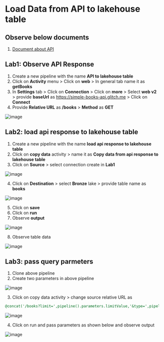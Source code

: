 # Load Data from API to lakehouse table

## Observe below documents
1. [Document about API](https://github.com/vdespa/introduction-to-postman-course/blob/main/simple-books-api.md)

## Lab1: Observe API Response

1. Create a new pipeline with the name **API to lakehouse table**
2. Click on **Activity** menu > Click on **web** > In general tab name it as **getBooks**
3. In **Settings** tab > Click on **Connection** > Click on **more** > Select **web v2** > provide **baseUrl** as https://simple-books-api.glitch.me > Click on **Connect**
4. Provide **Relative URL** as **/books** > **Method** as **GET**

![image](https://github.com/rritec/dataFabric/assets/20516321/176dad93-be18-40bb-9442-8034675b419a)

## Lab2: load api response to lakehouse table

1. Create a new pipeline with the name **load api response to lakehouse table**
2. Click on **copy data** activity > name it as **Copy data from api response to lakehouse table**
3. Click on **Source** > select connection create in **Lab1**

![image](https://github.com/rritec/dataFabric/assets/20516321/2bc6f33d-3565-4bac-b49a-fff1cbf70bf9)


4. Click on **Destination** > select **Bronze** lake > provide table name as **books**

![image](https://github.com/rritec/dataFabric/assets/20516321/b0608dbb-f434-446b-86e6-240a6aabb0c1)

5. Click on **save**
6. Click on **run**
7. Observe **output**


![image](https://github.com/rritec/dataFabric/assets/20516321/43805d77-0ce0-4019-90c2-6a85379f567c)

8. Observe table data

![image](https://github.com/rritec/dataFabric/assets/20516321/18bf8213-6056-4aea-a430-dc46a6b811ae)

## Lab3: pass query parmeters

1. Clone above pipeline
2. Create two parameters in above pipeline

![image](https://github.com/rritec/dataFabric/assets/20516321/2141478c-92cf-4075-b61c-3cb70a57e9c5)

3. Click on copy data activity > change source relative URL as 

``` sql
@concat('/books?limit=',pipeline().parameters.limitValue,'&type=',pipeline().parameters.typeOfBook)
```

![image](https://github.com/rritec/dataFabric/assets/20516321/2bd660a1-aff8-4f91-a88b-2105db9eec1d)

4. Click on run and pass parameters as shown below and observe output

![image](https://github.com/rritec/dataFabric/assets/20516321/8556a1ca-da84-450a-985a-1cfa8e6f2963)



